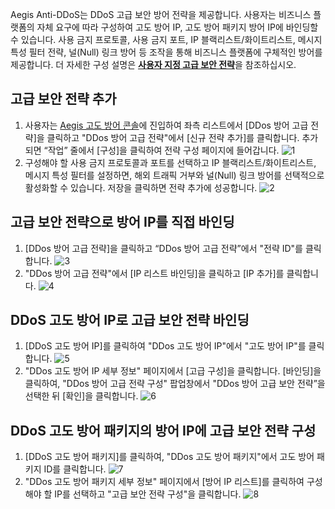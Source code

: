 
Aegis Anti-DDoS는 DDoS 고급 보안 방어 전략을 제공합니다. 사용자는 비즈니스 플랫폼의 자체 요구에 따라 구성하여 고도 방어 IP, 고도 방어 패키지 방어 IP에 바인딩할 수 있습니다. 사용 금지 프로토콜, 사용 금지 포트, IP 블랙리스트/화이트리스트, 메시지 특성 필터 전략, 널(Null) 링크 방어 등 조작을 통해 비즈니스 플랫폼에 구체적인 방어를 제공합니다. 더 자세한 구성 설명은 [**사용자 지정 고급 보안 전략**](https://cloud.tencent.com/document/product/685/18800#.E8.87.AA.E5.AE.9A.E4.B9.89.E5.AE.89.E5.85.A8.E7.AD.96.E7.95.A5)을 참조하십시오.

## 고급 보안 전략 추가
1. 사용자는 [Aegis 고도 방어 콘솔](https://console.cloud.tencent.com/gamesec)에 진입하여 좌측 리스트에서 [DDos 방어 고급 전략]을 클릭하고 "DDos 방어 고급 전략"에서 [신규 전략 추가]를 클릭합니다. 추가되면 “작업” 줄에서 [구성]을 클릭하여 전략 구성 페이지에 들어갑니다.
![1](https://main.qcloudimg.com/raw/105f75d0393e5ad15de878d5124cc7d6.png)
2. 구성해야 할 사용 금지 프로토콜과 포트를 선택하고 IP 블랙리스트/화이트리스트, 메시지 특성 필터를 설정하면, 해외 트래픽 거부와 널(Null) 링크 방어를 선택적으로 활성화할 수 있습니다. 저장을 클릭하면 전략 추가에 성공합니다.
![2](https://main.qcloudimg.com/raw/2e89257b2aece6131d895079a7140854.png)

## 고급 보안 전략으로 방어 IP를 직접 바인딩
1. [DDos 방어 고급 전략]을 클릭하고 “DDos 방어 고급 전략”에서 "전략 ID"를 클릭합니다.
![3](https://main.qcloudimg.com/raw/7c255a7bb4447c32d0dc3883c2c6f418.png)
2. "DDos 방어 고급 전략"에서 [IP 리스트 바인딩]을 클릭하고 [IP 추가]를 클릭합니다.
![4](https://main.qcloudimg.com/raw/835651f46c53a6aa70b8ef1f70c5e922.png)

## DDoS 고도 방어 IP로 고급 보안 전략 바인딩
1. [DDoS 고도 방어 IP]를 클릭하여 "DDos 고도 방어 IP"에서 "고도 방어 IP"를 클릭합니다.
![5](https://main.qcloudimg.com/raw/51df9a6b33dbfe6b8943818f72999bbb.png)
2. "DDos 고도 방어 IP 세부 정보" 페이지에서 [고급 구성]을 클릭합니다. [바인딩]을 클릭하여, "DDos 방어 고급 전략 구성" 팝업창에서 "DDos 방어 고급 보안 전략”을 선택한 뒤 [확인]을 클릭합니다.
![6](https://main.qcloudimg.com/raw/dfe60f0383dceb84c15903e540079e24.png)

## DDoS 고도 방어 패키지의 방어 IP에 고급 보안 전략 구성
1. [DDoS 고도 방어 패키지]를 클릭하여, "DDos 고도 방어 패키지"에서 고도 방어 패키지 ID를 클릭합니다.
![7](https://main.qcloudimg.com/raw/ff5bab6b9194e7d05b0c5dfdd60b0759.png)
2. "DDos 고도 방어 패키지 세부 정보" 페이지에서 [방어 IP 리스트]를 클릭하여 구성해야 할 IP를 선택하고 "고급 보안 전략 구성"을 클릭합니다.
![8](https://main.qcloudimg.com/raw/70c6b31e77ab47c81083714ad78f85ef.png)

